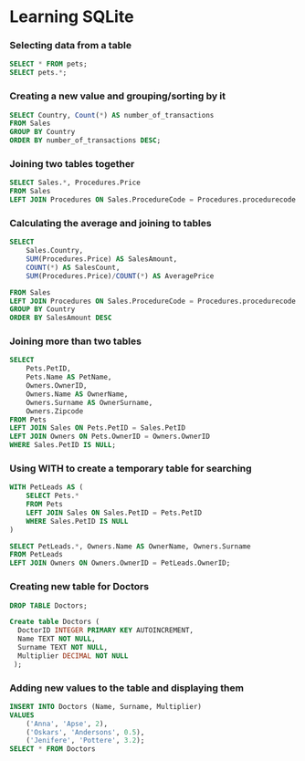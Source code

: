 # Learning SQLite

### Selecting data from a table

```SQL
SELECT * FROM pets;
SELECT pets.*;
```
### Creating a new value and grouping/sorting by it

```SQL
SELECT Country, Count(*) AS number_of_transactions
FROM Sales
GROUP BY Country
ORDER BY number_of_transactions DESC;
```
### Joining two tables together

```SQL
SELECT Sales.*, Procedures.Price
FROM Sales
LEFT JOIN Procedures ON Sales.ProcedureCode = Procedures.procedurecode
```
### Calculating the average and joining to tables

```SQL
SELECT 
	Sales.Country, 
	SUM(Procedures.Price) AS SalesAmount,
	COUNT(*) AS SalesCount,
	SUM(Procedures.Price)/COUNT(*) AS AveragePrice

FROM Sales
LEFT JOIN Procedures ON Sales.ProcedureCode = Procedures.procedurecode
GROUP BY Country
ORDER BY SalesAmount DESC
```
### Joining more than two tables

```SQL
SELECT 
    Pets.PetID,
    Pets.Name AS PetName,
    Owners.OwnerID,
    Owners.Name AS OwnerName,
    Owners.Surname AS OwnerSurname,
    Owners.Zipcode
FROM Pets
LEFT JOIN Sales ON Pets.PetID = Sales.PetID
LEFT JOIN Owners ON Pets.OwnerID = Owners.OwnerID
WHERE Sales.PetID IS NULL;
```
### Using WITH to create a temporary table for searching

```SQL
WITH PetLeads AS (
    SELECT Pets.* 
    FROM Pets
    LEFT JOIN Sales ON Sales.PetID = Pets.PetID
    WHERE Sales.PetID IS NULL
)

SELECT PetLeads.*, Owners.Name AS OwnerName, Owners.Surname
FROM PetLeads
LEFT JOIN Owners ON Owners.OwnerID = PetLeads.OwnerID;
```
### Creating new table for Doctors

```SQL
DROP TABLE Doctors;

Create table Doctors (
  DoctorID INTEGER PRIMARY KEY AUTOINCREMENT,
  Name TEXT NOT NULL,
  Surname TEXT NOT NULL,
  Multiplier DECIMAL NOT NULL
 );
```
### Adding new values to the table and displaying them
```SQL
INSERT INTO Doctors (Name, Surname, Multiplier)
VALUES 
    ('Anna', 'Apse', 2),
    ('Oskars', 'Andersons', 0.5),
    ('Jenifere', 'Pottere', 3.2);
SELECT * FROM Doctors
```
